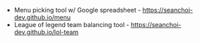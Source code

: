 - Menu picking tool w/ Google spreadsheet - https://seanchoi-dev.github.io/menu
- League of legend team balancing tool - https://seanchoi-dev.github.io/lol-team  
